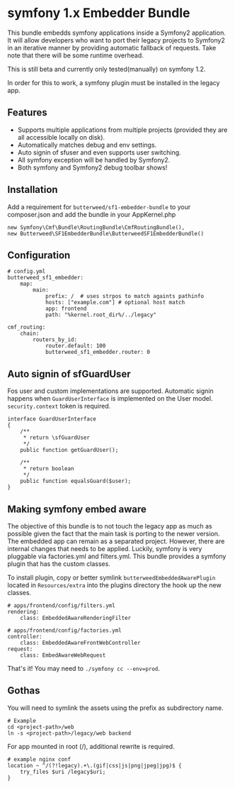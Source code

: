# symfony 1.x Embedder Bundle

This bundle embedds symfony applications inside a Symfony2 application.
It will allow developers who want to port their legacy projects to Symfony2 in an
iterative manner by providing automatic fallback of requests. Take note that there
will be some runtime overhead.

This is still beta and currently only tested(manually) on symfony 1.2.

In order for this to work, a symfony plugin must be installed in the legacy app.

## Features

* Supports multiple applications from multiple projects (provided they are all accessible locally on disk).
* Automatically matches debug and env settings.
* Auto signin of sfuser and even supports user switching.
* All symfony exception will be handled by Symfony2.
* Both symfony and Symfony2 debug toolbar shows!

## Installation

Add a requirement for `butterweed/sf1-embedder-bundle` to your
composer.json and add the bundle in your AppKernel.php

    new Symfony\Cmf\Bundle\RoutingBundle\CmfRoutingBundle(),
    new Butterweed\SF1EmbedderBundle\ButterweedSF1EmbedderBundle()


## Configuration

    # config.yml
    butterweed_sf1_embedder:
        map:
            main:
                prefix: /  # uses strpos to match againts pathinfo
                hosts: ["example.com"] # optional host match
                app: frontend
                path: "%kernel.root_dir%/../legacy"

    cmf_routing:
        chain:
            routers_by_id:
                router.default: 100
                butterweed_sf1_embedder.router: 0

## Auto signin of sfGuardUser

Fos user and custom implementations are supported. Automatic signin happens
when `GuardUserInterface` is implemented on the User model. `security.context` token is required.

    interface GuardUserInterface
    {
        /**
         * return \sfGuardUser
         */
        public function getGuardUser();

        /**
         * return boolean
         */
        public function equalsGuard($user);
    }

## Making symfony embed aware

The objective of this bundle is to not touch the legacy app as much as possible
given the fact that the main task is porting to the newer version. The embedded app
can remain as a separated project. However, there are internal changes that needs to be applied.
Luckily, symfony is very pluggable via factories.yml and filters.yml. This bundle provides a symfony plugin
that has the custom classes.

To install plugin, copy or better symlink `butterweedEmbeddedAwarePlugin` located in `Resources/extra` into the plugins directory the hook up the new classes.

    # apps/frontend/config/filters.yml
    rendering:
        class: EmbeddedAwareRenderingFilter

    # apps/frontend/config/factories.yml
    controller:
        class: EmbeddedAwareFrontWebController
    request:
        class: EmbedAwareWebRequest

That's it! You may need to `./symfony cc --env=prod`.

## Gothas

You will need to symlink the assets using the prefix as subdirectory name.

    # Example
    cd <project-path>/web
    ln -s <project-path>/legacy/web backend

For app mounted in root (/), additional rewrite is required.

    # example nginx conf
    location ~ ^/(?!legacy).+\.(gif|css|js|png|jpeg|jpg)$ {
        try_files $uri /legacy$uri;
    }

